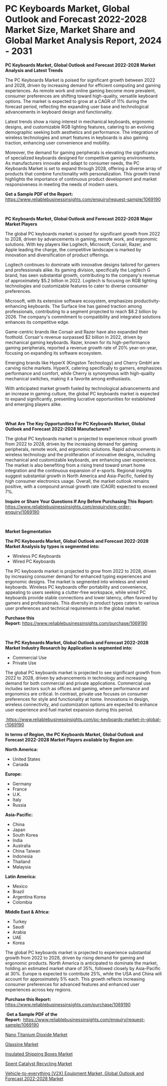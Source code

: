 <p><h1>PC Keyboards Market, Global Outlook and Forecast 2022-2028 Market Size, Market Share and Global Market Analysis Report, 2024 - 2031</h1></p><p><strong>PC Keyboards Market, Global Outlook and Forecast 2022-2028 Market Analysis and Latest Trends</strong></p>
<p><p>The PC Keyboards Market is poised for significant growth between 2022 and 2028, driven by increasing demand for efficient computing and gaming experiences. As remote work and online gaming become more prevalent, consumer preferences are shifting toward high-quality, versatile keyboard options. The market is expected to grow at a CAGR of 11% during the forecast period, reflecting the expanding user base and technological advancements in keyboard design and functionality.</p><p>Latest trends show a rising interest in mechanical keyboards, ergonomic designs, and customizable RGB lighting features, catering to an evolving demographic seeking both aesthetics and performance. The integration of wireless technologies and smart features in keyboards is also gaining traction, enhancing user convenience and mobility. </p><p>Moreover, the demand for gaming peripherals is elevating the significance of specialized keyboards designed for competitive gaming environments. As manufacturers innovate and adapt to consumer needs, the PC Keyboards Market is set to expand through 2028, offering a diverse array of products that combine functionality with personalization. This growth trend highlights the importance of continuous product development and market responsiveness in meeting the needs of modern users.</p></p>
<p><strong>Get a Sample PDF of the Report:&nbsp;</strong> <a href="https://www.reliablebusinessinsights.com/enquiry/request-sample/1069190">https://www.reliablebusinessinsights.com/enquiry/request-sample/1069190</a></p>
<p>&nbsp;</p>
<p><strong>PC Keyboards Market, Global Outlook and Forecast 2022-2028 Major Market Players</strong></p>
<p><p>The global PC keyboards market is poised for significant growth from 2022 to 2028, driven by advancements in gaming, remote work, and ergonomic solutions. With key players like Logitech, Microsoft, Corsair, Razer, and Apple leading the charge, the competitive landscape is marked by innovation and diversification of product offerings.</p><p>Logitech continues to dominate with innovative designs tailored for gamers and professionals alike. Its gaming division, specifically the Logitech G brand, has seen substantial growth, contributing to the company's revenue of approximately $5.2 billion in 2022. Logitech is focusing on RGB lighting technologies and customizable features to cater to diverse consumer preferences.</p><p>Microsoft, with its extensive software ecosystem, emphasizes productivity-enhancing keyboards. The Surface line has gained traction among professionals, contributing to a segment projected to reach $8.2 billion by 2026. The company's commitment to compatibility and integrated solutions enhances its competitive edge.</p><p>Game-centric brands like Corsair and Razer have also expanded their foothold. Corsair's revenue surpassed $2 billion in 2022, driven by mechanical gaming keyboards. Razer, known for its high-performance gaming peripherals, reported a revenue growth rate of 20% year-on-year, focusing on expanding its software ecosystem.</p><p>Emerging brands like HyperX (Kingston Technology) and Cherry GmbH are carving niche markets. HyperX, catering specifically to gamers, emphasizes performance and comfort, while Cherry is synonymous with high-quality mechanical switches, making it a favorite among enthusiasts.</p><p>With anticipated market growth fueled by technological advancements and an increase in gaming culture, the global PC keyboards market is expected to expand significantly, presenting lucrative opportunities for established and emerging players alike.</p></p>
<p>&nbsp;</p>
<p><strong>What Are The Key Opportunities For PC Keyboards Market, Global Outlook and Forecast 2022-2028 Manufacturers?</strong></p>
<p><p>The global PC keyboards market is projected to experience robust growth from 2022 to 2028, driven by the increasing demand for gaming peripherals, remote work, and ergonomic solutions. Rapid advancements in wireless technology and the proliferation of innovative designs, including mechanical and customizable keyboards, are enhancing user experience. The market is also benefiting from a rising trend toward smart home integration and the continuous expansion of e-sports. Regional insights suggest substantial growth in North America and Asia-Pacific, fueled by high consumer electronics usage. Overall, the market outlook remains positive, with a compound annual growth rate (CAGR) expected to exceed 7%.</p></p>
<p><strong>Inquire or Share Your Questions If Any Before Purchasing This Report:</strong> <a href="https://www.reliablebusinessinsights.com/enquiry/pre-order-enquiry/1069190">https://www.reliablebusinessinsights.com/enquiry/pre-order-enquiry/1069190</a></p>
<p>&nbsp;</p>
<p><strong>Market Segmentation</strong></p>
<p><strong>The PC Keyboards Market, Global Outlook and Forecast 2022-2028 Market Analysis by types is segmented into:</strong></p>
<p><ul><li>Wireless PC Keyboards</li><li>Wired PC Keyboards</li></ul></p>
<p><p>The PC keyboards market is projected to grow from 2022 to 2028, driven by increasing consumer demand for enhanced typing experiences and ergonomic designs. The market is segmented into wireless and wired keyboards. Wireless PC keyboards offer portability and convenience, appealing to users seeking a clutter-free workspace, while wired PC keyboards provide stable connections and lower latency, often favored by gamers and professionals. This diversity in product types caters to various user preferences and technical requirements in the global market.</p></p>
<p><strong>Purchase this Report:&nbsp;</strong><a href="https://www.reliablebusinessinsights.com/purchase/1069190">https://www.reliablebusinessinsights.com/purchase/1069190</a></p>
<p>&nbsp;</p>
<p><strong>The PC Keyboards Market, Global Outlook and Forecast 2022-2028 Market Industry Research by Application is segmented into:</strong></p>
<p><ul><li>Commercial Use</li><li>Private Use</li></ul></p>
<p><p>The global PC keyboards market is projected to see significant growth from 2022 to 2028, driven by advancements in technology and increasing demand for both commercial and private applications. Commercial use includes sectors such as offices and gaming, where performance and ergonomics are critical. In contrast, private use focuses on consumer preferences for style and functionality at home. Innovations in design, wireless connectivity, and customization options are expected to enhance user experience and fuel market expansion during this period.</p></p>
<p><a href="https://www.reliablebusinessinsights.com/pc-keyboards-market-in-global-r1069190">&nbsp;https://www.reliablebusinessinsights.com/pc-keyboards-market-in-global-r1069190</a></p>
<p><strong>In terms of Region, the PC Keyboards Market, Global Outlook and Forecast 2022-2028 Market Players available by Region are:</strong></p>
<p>
    <p> <strong> North America: </strong>
        <ul>
            <li>United States</li>
            <li>Canada</li>
        </ul>
        </p> 
    <p> <strong> Europe: </strong>
        <ul>
            <li>Germany</li>
            <li>France</li>
            <li>U.K.</li>
            <li>Italy</li>
            <li>Russia</li>
        </ul>
        </p> 
    <p> <strong> Asia-Pacific: </strong>
        <ul>
            <li>China</li>
            <li>Japan</li>
            <li>South Korea</li>
            <li>India</li>
            <li>Australia</li>
            <li>China Taiwan</li>
            <li>Indonesia</li>
            <li>Thailand</li>
            <li>Malaysia</li>
        </ul>
        </p> 
    <p> <strong> Latin America: </strong>
        <ul>
            <li>Mexico</li>
            <li>Brazil</li>
            <li>Argentina Korea</li>
            <li>Colombia</li>
        </ul>
        </p> 
    <p> <strong> Middle East & Africa: </strong>
        <ul>
            <li>Turkey</li>
            <li>Saudi</li>
            <li>Arabia</li>
            <li>UAE</li>
            <li>Korea</li>
        </ul>
    </p>
    </p>
<p><p>The global PC keyboards market is projected to experience substantial growth from 2022 to 2028, driven by rising demand for gaming and ergonomic products. North America is anticipated to dominate the market, holding an estimated market share of 35%, followed closely by Asia-Pacific at 30%. Europe is expected to contribute 25%, while the USA and China will account for approximately 5% each. This growth reflects increasing consumer preferences for advanced features and enhanced user experiences across key regions.</p></p>
<p><strong>Purchase this Report: </strong><a href="https://www.reliablebusinessinsights.com/purchase/1069190">https://www.reliablebusinessinsights.com/purchase/1069190</a></p>
<p>&nbsp;<strong>Get a Sample PDF of the Report:&nbsp;&nbsp;</strong><a href="https://www.reliablebusinessinsights.com/enquiry/request-sample/1069190">https://www.reliablebusinessinsights.com/enquiry/request-sample/1069190</a></p>
<p><strong></strong></p>
<p><p><a href="https://issuu.com/reportprime-2/docs/nano-titanium-dioxide-market-size-2_b07603ad806a33">Nano Titanium Dioxide Market</a></p><p><a href="https://www.linkedin.com/pulse/global-glassine-market-trends-analysis-future-growth-prospects-nv3bc?trackingId=QXvXJx4CRLi%2Bzjhe8T7dzw%3D%3D">Glassine Market</a></p><p><a href="https://www.linkedin.com/pulse/analyzing-insulated-shipping-boxes-market-dynamics-growth-c6uge?trackingId=iJ4GTYmFRKqH3q%2BL0yvwHA%3D%3D">Insulated Shipping Boxes Market</a></p><p><a href="https://www.linkedin.com/pulse/spent-catalyst-recycling-market-global-regional-analysis-h9w1c?trackingId=yUGxKW6KTtilgDCerB4hnw%3D%3D">Spent Catalyst Recycling Market</a></p><p><a href="https://github.com/wwwkeltoum/Market-Research-Report-List-4/blob/main/vehicle-to-everything-v2x-equipment-market-global-outlook-and-forecast-2022-2028-market.md">Vehicle-to-everything (V2X) Equipment Market, Global Outlook and Forecast 2022-2028 Market</a></p></p>